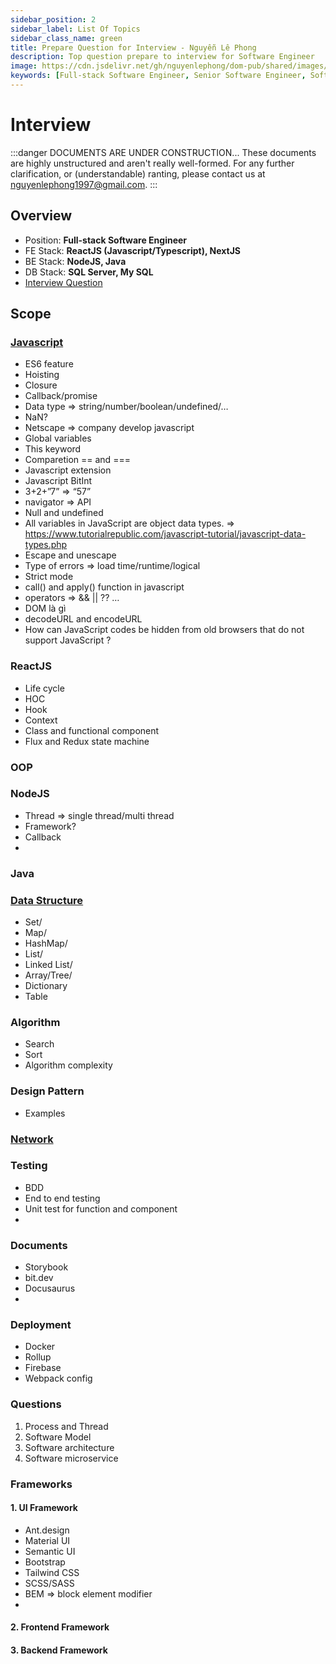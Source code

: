 ```yaml
---
sidebar_position: 2
sidebar_label: List Of Topics
sidebar_class_name: green
title: Prepare Question for Interview - Nguyễn Lê Phong
description: Top question prepare to interview for Software Engineer
image: https://cdn.jsdelivr.net/gh/nguyenlephong/dom-pub/shared/images/cv/images/dom.png
keywords: [Full-stack Software Engineer, Senior Software Engineer, Software Engineer, JS Framework, UI Framework, Frontend Developer, Nguyễn Lê Phong]
---
```



# Interview

:::danger DOCUMENTS ARE UNDER CONSTRUCTION...
These documents are highly unstructured and aren't really well-formed. For any further clarification, or (understandable) ranting, please contact us at nguyenlephong1997@gmail.com.
:::

## Overview
- Position: **Full-stack Software Engineer**
- FE Stack: **ReactJS (Javascript/Typescript), NextJS**
- BE Stack: **NodeJS, Java**
- DB Stack: **SQL Server, My SQL**
- [Interview Question](https://www.javatpoint.com/capgemini-interview-questions)

## Scope
### [Javascript](./javascript)
- ES6 feature
- Hoisting
- Closure
- Callback/promise
- Data type => string/number/boolean/undefined/…
- NaN?
- Netscape => company develop javascript
- Global variables
- This keyword
- Comparetion == and ===
- Javascript extension
- Javascript BitInt
- 3+2+”7” => “57”
- navigator => API
- Null and undefined
- All variables in JavaScript are object data types. => https://www.tutorialrepublic.com/javascript-tutorial/javascript-data-types.php
- Escape and unescape
- Type of errors => load time/runtime/logical
- Strict mode
- call() and apply() function in javascript
- operators => && || ?? …
- DOM là gì
- decodeURL and encodeURL
- How can JavaScript codes be hidden from old browsers that do not support JavaScript ? <!--  // -->

### ReactJS
- Life cycle
- HOC
- Hook
- Context
- Class and functional component
- Flux and Redux state machine

### OOP
### NodeJS
- Thread => single thread/multi thread
- Framework?
- Callback
- 
### Java
### [Data Structure](./data-structure)
- Set/
- Map/
- HashMap/
- List/
- Linked List/
- Array/Tree/
- Dictionary
- Table


### Algorithm
- Search
- Sort
- Algorithm complexity

### Design Pattern
- Examples


### [Network](./network)
### Testing
- BDD
- End to end testing
- Unit test for function and component
- 
### Documents
- Storybook
- bit.dev
- Docusaurus
- 
### Deployment
- Docker
- Rollup
- Firebase
- Webpack config

### Questions
1. Process and Thread
2. Software Model
3. Software architecture
4. Software microservice

### Frameworks
#### 1. UI Framework
- Ant.design
- Material UI
- Semantic UI
- Bootstrap
- Tailwind CSS
- SCSS/SASS
- BEM => block element modifier
- 
#### 2. Frontend Framework
#### 3. Backend Framework
